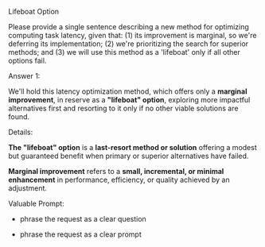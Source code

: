 Lifeboat Option

Please provide a single sentence describing a new method for optimizing computing task latency, given that: (1) its improvement is marginal, so we're deferring its implementation; (2) we're prioritizing the search for superior methods; and (3) we will use this method as a 'lifeboat' only if all other options fail.

Answer 1:

We'll hold this latency optimization method, which offers only a **marginal improvement**, in reserve as a **"lifeboat" option**, exploring more impactful alternatives first and resorting to it only if no other viable solutions are found.

Details:

**The "lifeboat" option** is a **last-resort method or solution** offering a modest but guaranteed benefit when primary or superior alternatives have failed.

**Marginal improvement** refers to a **small, incremental, or minimal enhancement** in performance, efficiency, or quality achieved by an adjustment.


Valuable Prompt:

- phrase the request as a clear question

- phrase the request as a clear prompt